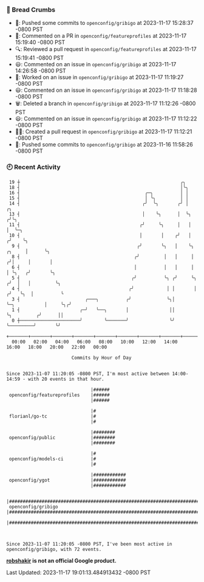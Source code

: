 ### 🍞 Bread Crumbs

 * 🚢: Pushed some commits to `openconfig/gribigo` at 2023-11-17 15:28:37 -0800 PST
 * 💬: Commented on a PR in  `openconfig/featureprofiles` at 2023-11-17 15:19:40 -0800 PST
 * 🔍: Reviewed a pull request in  `openconfig/featureprofiles` at 2023-11-17 15:19:41 -0800 PST
 * 😃: Commented on an issue in `openconfig/gribigo` at 2023-11-17 14:26:58 -0800 PST
 * 👀: Worked on an issue in `openconfig/gribigo` at 2023-11-17 11:19:27 -0800 PST
 * 😃: Commented on an issue in `openconfig/gribigo` at 2023-11-17 11:18:28 -0800 PST
 * 🗑: Deleted a branch in `openconfig/gribigo` at 2023-11-17 11:12:26 -0800 PST
 * 😃: Commented on an issue in `openconfig/gribigo` at 2023-11-17 11:12:22 -0800 PST
 * ✍🏼: Created a pull request in `openconfig/gribigo` at 2023-11-17 11:12:21 -0800 PST
 * 🚢: Pushed some commits to `openconfig/gribigo` at 2023-11-16 11:58:26 -0800 PST

### 🕘 Recent Activity
```
 19 ┼                                                           ╭╮
 18 ┤                                                           │╰╮
 16 ┤                                              ╭─╮          │ │
 15 ┤                                              │ ╰╮         │ │
 14 ┤                                             ╭╯  ╰╮       ╭╯ │                            ╭╮
 13 ┤                                             │    ╰╮      │  ╰╮                          ╭╯╰╮
 11 ┤                                            ╭╯     ╰╮     │   │                          │  ╰─╮
 10 ┤                                            │       │    ╭╯   │                         ╭╯    ╰╮
  9 ┤                                           ╭╯       ╰╮   │    ╰╮                 ╭╮     │      ╰╮
  8 ┤                                          ╭╯         │   │     │                ╭╯│     │       │
  6 ┤                                          │          │   │     │                │ ╰╮   ╭╯       ╰╮
  5 ┤                                         ╭╯          ╰╮ ╭╯     ╰╮              ╭╯  │   │         ╰╮
  4 ┤                                        ╭╯            │ │       │             ╭╯   ╰╮  │          ╰
  3 ┤                        ╭───╮          ╭╯             ╰╮│       ╰─╮           │     ╰╮╭╯
  1 ┤                      ╭─╯   ╰──╮       │               ││         ╰╮         ╭╯      ││
  0 ┼──────────────────────╯        ╰───────╯               ╰╯          ╰─────────╯       ╰╯
    +───────+───────+───────+───────+───────+───────+───────+───────+───────+───────+───────+───────+────
  00:00   02:00   04:00   06:00   08:00   10:00   12:00   14:00   16:00   18:00   20:00   22:00   00:00   

						Commits by Hour of Day


Since 2023-11-07 11:20:05 -0800 PST, I'm most active between 14:00-14:59 - with 20 events in that hour.

```



```
                               |######
 openconfig/featureprofiles    |######
                               |######

                               |#
 florianl/go-tc                |#
                               |#

                               |########
 openconfig/public             |########
                               |########

                               |#
 openconfig/models-ci          |#
                               |#

                               |############
 openconfig/ygot               |############
                               |############

                               |########################################################################
 openconfig/gribigo            |########################################################################
                               |########################################################################



Since 2023-11-07 11:20:05 -0800 PST, I've been most active in openconfig/gribigo, with 72 events.

```
**[robshakir](mailto:robjs@google.com) is not an official Google product.**  


Last Updated: 2023-11-17 19:01:13.484913432 -0800 PST
